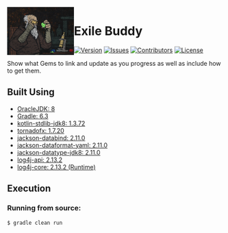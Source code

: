 <img src="https://github.com/Macro303/Exile-Buddy/blob/master/logo.png" align="left" width="156" height="112" alt="Exile Buddy Logo"/>

# Exile Buddy
[![Version](https://img.shields.io/github/tag-pre/Macro303/Exile-Buddy.svg?label=version&style=flat-square)](https://github.com/Macro303/Exile-Buddy/releases)
[![Issues](https://img.shields.io/github/issues/Macro303/Exile-Buddy.svg?style=flat-square)](https://github.com/Macro303/Exile-Buddy/issues)
[![Contributors](https://img.shields.io/github/contributors/Macro303/Exile-Buddy.svg?style=flat-square)](https://github.com/Macro303/Exile-Buddy/graphs/contributors)
[![License](https://img.shields.io/github/license/Macro303/Exile-Buddy.svg?style=flat-square)](https://opensource.org/licenses/MIT)

Show what Gems to link and update as you progress as well as include how to get them.

## Built Using
 - [OracleJDK: 8](https://www.oracle.com/technetwork/java/javase/downloads/jdk8-downloads-2133151.html)
 - [Gradle: 6.3](https://gradle.org/)
 - [kotlin-stdlib-jdk8: 1.3.72](https://kotlinlang.org/)
 - [tornadofx: 1.7.20](https://github.com/edvin/tornadofx)
 - [jackson-databind: 2.11.0](https://github.com/FasterXML/jackson)
 - [jackson-dataformat-yaml: 2.11.0](https://github.com/FasterXML/jackson-dataformats-text)
 - [jackson-datatype-jdk8: 2.11.0](https://github.com/FasterXML/jackson-modules-java8)
 - [log4j-api: 2.13.2](https://logging.apache.org/log4j/2.x/)
 - [log4j-core: 2.13.2 (Runtime)](https://logging.apache.org/log4j/2.x/)
 
## Execution
### Running from source:
```bash
$ gradle clean run
```